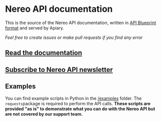 # Nereo API documentation

This is the source of the Nereo API documentation, written in [API Blueprint format](https://apiblueprint.org/) and served by Apiary.

*Feel free to create issues or make pull requests if you find any error*

## [Read the documentation](http://docs.nereo.apiary.io/)

## [Subscribe to Nereo API newsletter](https://app.mailjet.com/widget/iframe/25Ry/2xV)

## Examples

You can find example scripts in Python in the [/examples](https://github.com/Nereo/nereo-api-documentation/tree/master/examples) folder. The `requests`package is required to perform the API calls. **These scripts are provided "as is" to demonstrate what you can do with the Nereo API but are not covered by our support team.**

